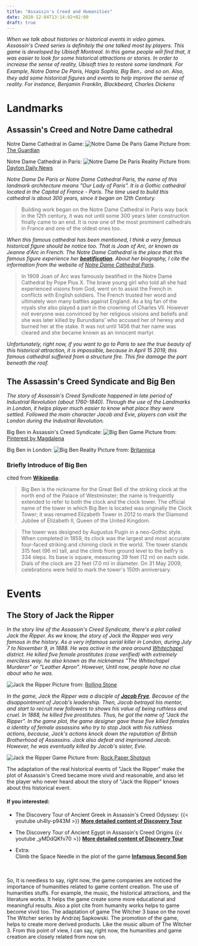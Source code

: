 ```yaml
---
title: "Assassin's Creed and Humanities"
date: 2020-12-04T13:14:02+02:00
draft: true
---
```


_When we talk about histories or historical events in video games.
Assassin's Creed series is definitely the one talked most by players.
This game is developed by Ubisoft Montreal. In this game people will find
that, it was easier to look for some historical attractions or stories.
In order to increase the sense of reality, Ubisoft tries to restore some landmark.
For Example, Notre Dame De Paris, Hagia Sophia, Big Ben，and so on. Also, they
add some historical figures and events to help improve the sense of reality.
For instance, Benjamin Franklin, Blackbeard, Charles Dickens_

# Landmarks

## Assassin's Creed and Notre Dame cathedral

Notre Dame Cathedral in Game:
![Notre Dame De Paris Game](https://i.guim.co.uk/img/media/d6dec9475aff1a117081a20a25ea67ba98248cff/0_126_3989_2394/master/3989.jpg?width=1200&height=1200&quality=85&auto=format&fit=crop&s=e78ebb13265d96fb7e028c80d27dfdec)
Picture from: [The Guardian](https://www.theguardian.com/games/2019/apr/17/assassins-creed-creators-pledge-500000-notre-dame-restoration)

Notre Dame Cathedral in Paris:
![Notre Dame De Paris Reality](https://d1xee2ssey3x9d.cloudfront.net/07-08-2020/t_97729ace5d1a42d69b1baf4141550743_name_F38EB660F98F4EBDA58E165937B558C6.jpg)
Picture from: [Dayton Daily News](https://d1xee2ssey3x9d.cloudfront.net/07-08-2020/t_97729ace5d1a42d69b1baf4141550743_name_F38EB660F98F4EBDA58E165937B558C6.jpg)

_Notre Dame De Paris or Notre Dame Cathedral Paris, the name of this landmark architecture means
"Our Lady of Paris". It is a Gothic cathedral located in the Capital of France - Paris. The time
used to build this cathedral is about 300 years, since it began on 12th Century._
>Building work began on the Notre Dame Cathedral in Paris  way back in the 12th century,  it was not until some 300 years later construction finally came to an end.  It is now  one of the most prominent cathedrals in France and one of the oldest ones too.

_When this famous cathedral has been mentioned, I think a very famous historical figure
should be notice too. That is Joan of Arc, or known as Jeanne d'Arc in French. The Notre
Dame Cathedral is the place that this famous figure experience her **[beatification](https://en.wikipedia.org/wiki/Beatification)**. About her biography, I cite the information from the website of [Notre Dame Cathedral Paris](https://notredamecathedralparis.com/)._

>In 1909 Joan of Arc was famously beatified in the Notre Dame Cathedral by Pope Pius X.  The brave young girl who told all she had experienced visions from God, went on to assist the French in conflicts with English soldiers. The French trusted her word and ultimately won many battles against England. As a big fan of the royals she also played a part in the crowning of Charles Vll. However not everyone was convinced by her religious visions and beliefs and she was later killed by Burundians’ who accused her of heresy and burned her at the stake.  It was not until 1456 that her name was cleared and she became known as an innocent martyr.

_Unfortunately, right now, if you want to go to Paris to see the true beauty of this historical attraction, it is impossible, because in April 15 2019, this famous cathedral suffered from a structure fire. This fire damage the part beneath the roof._

## The Assassin's Creed Syndicate and Big Ben

_The story of Assassin's Creed Syndicate happened in late period of Industrial Revolution (about 1760-1840).
Through the use of the Landmarks in London, it helps player much easier to know what place they were settled.
Followed the main character Jacob and Evie, players can visit the London during the Industrial Revolution._

Big Ben in Assassin's Creed Syndicate:
![Big Ben Game](https://i.pinimg.com/originals/72/8d/4e/728d4ef4edc49fa11f6fcb2c8b565282.png)
Picture from: [Pinterest by Magdalena](https://www.pinterest.com/pin/564990715746991730/)

Big Ben in London:
![Big Ben Reality](https://cdn.britannica.com/54/136854-050-026049B6/Big-Ben-Houses-of-Parliament-London.jpg)
Picture from: [Britannica](https://www.britannica.com/topic/Big-Ben-clock-London)

### Briefly Introduce of Big Ben
cited from **[Wikipedia](https://www.wikipedia.org/)**:
>Big Ben is the nickname for the Great Bell of the striking clock at the north end of the Palace of Westminster; the name is frequently extended to refer to both the clock and the clock tower. The official name of the tower in which Big Ben is located was originally the Clock Tower; it was renamed Elizabeth Tower in 2012 to mark the Diamond Jubilee of Elizabeth II, Queen of the United Kingdom.

>The tower was designed by Augustus Pugin in a neo-Gothic style. When completed in 1859, its clock was the largest and most accurate four-faced striking and chiming clock in the world. The tower stands 315 feet (96 m) tall, and the climb from ground level to the belfry is 334 steps. Its base is square, measuring 39 feet (12 m) on each side. Dials of the clock are 23 feet (7.0 m) in diameter. On 31 May 2009, celebrations were held to mark the tower's 150th anniversary.

# Events

## The Story of Jack the Ripper

_In the story line of the Assassin's Creed Syndicate, there's a plot called Jack the Ripper.
As we know, the story of Jack the Rapper was very famous in the history. As a very infamous
serial killer in London, during July 7 to November 9, in 1888. He was active in the area around [Whitechapel](https://en.wikipedia.org/wiki/Whitechapel) district. He killed five female prostitutes (case verified)
with extremely merciless way. he also known as the nicknames "The Whitechapel Murderer" or "Leather Apron".
However, Until now, people have no clue about who he was._

![Jack the Ripper](https://www.rollingstone.com/wp-content/uploads/2019/03/jack-the-ripper-identity-revealed-2019.jpg?resize=1800,1200&w=1800)
Picture from: [Rolling Stone](https://www.rollingstone.com/culture/culture-news/jack-the-ripper-identity-study-aaron-kominski-809808/)

_In the game, Jack the Ripper was a disciple of **[Jacob Frye](https://assassinscreed.fandom.com/wiki/Jacob_Frye)**. Because of
the disappointment of Jacob's leadership. Then, Jacob betrayal his mentor, and start to recruit new followers
to shows his value of being ruthless and cruel. In 1888, he killed five prostitutes. Thus, he got the name of "Jack the Ripper". In the game plot, the game designer gave these five killed females a identity of female assassins who try to stop Jack with his
ruthless actions, because, Jack's actions knock down the reputation of British Brotherhood of Assassins. Jack also defeat and imprisoned Jacob. However, he was eventually killed by Jacob's sister, Evie._

![Jack the Ripper Game](https://www.rockpapershotgun.com/images/15/sep/jackdlc1.jpg/RPSS/thumbnail/1920x1080/format/jpg/quality/75)
Picture from: [Rock Paper Shotgun](https://www.rockpapershotgun.com/2015/09/15/assassins-creed-syndicate-jack-the-ripper/)

The adaptation of the real historical events of "Jack the Ripper" make the plot of Assassin's Creed became more vivid and reasonable, and also let the player who never heard about the story of "Jack the Ripper" knows about this historical event.

#### If you interested:

* The Discovery Tour of Ancient Greek in Assassin's Creed Odyssey:
{{< youtube uh4Iy-p943M >}}
**[More detailed content of Discovery Tour](https://www.youtube.com/watch?v=WedmHimZ63A)**

* The Discovery Tour of Ancient Egypt in Assassin's Creed Origins
{{< youtube _yMDdQKfv70 >}}
**[More detailed content of Discovery Tour](https://www.youtube.com/watch?v=y79Jf1nXW_4)**

* Extra:\
Climb the Space Needle in the plot of the game **[Infamous Second Son](https://www.youtube.com/watch?v=I3TbtiEtWx4)**

\
\
So, It is needless to say, right now, the game companies are noticed the importance of humanities related to game content creation.
The use of humanities stuffs. For example, the music, the historical attractions, and the literature works. It helps the game create some more educational and meaningful results. Also a plot cite from humanity works helps to game become vivid too. The adaptation of game The Witcher 3 base on the novel The Witcher series by Andrzej Sapkowski. The promotion of the game, helps to create more derived products. Like the music album of The Witcher 3. From this point of view, I can say, right now, the humanities and game creation are closely related from now on.
